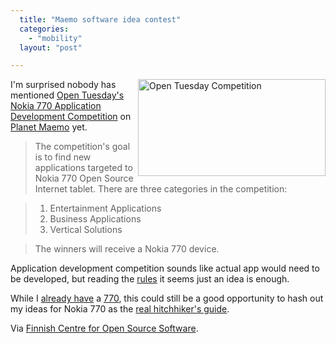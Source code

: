 ```yaml
---
  title: "Maemo software idea contest"
  categories: 
    - "mobility"
  layout: "post"

---
```

<img src="http://bergie.iki.fi/midcom-serveattachmentguid-6dc83bde76902ae7e5aed50483397863/open-tuesday-770-competition.jpg" border="0" style="margin-left: 6px;" height="155" width="300" alt="Open Tuesday Competition" align="right" />

I'm surprised nobody has mentioned [Open Tuesday's][7] [Nokia 770 Application Development Competition][1] on [Planet Maemo][2] yet.

> The competition's goal is to find new applications targeted to Nokia 770 Open Source Internet tablet. There are three categories in the competition:

> 1. Entertainment Applications
> 2. Business Applications
> 3. Vertical Solutions

> The winners will receive a Nokia 770 device.

Application development competition sounds like actual app would need to be developed, but reading the [rules][1] it seems just an idea is enough.

While I [already have][3] a [770][4], this could still be a good opportunity to hash out my ideas for Nokia 770 as the [real hitchhiker's guide][5].

Via [Finnish Centre for Open Source Software][6].

[1]: http://www.open-tuesday.com/770.html
[2]: http://planet.maemo.org/
[3]: http://bergie.iki.fi/blog/first-day-with-nokia-770.html
[4]: http://www.nokia.com/770
[5]: http://bergie.iki.fi/blog/maemo-mapper-takes-us-closer-to-the-hitchhiker-s-guide.html
[6]: http://www.coss.fi/fi/ajankohtaista/open-source--sovelluskehityskilpailu-nokia-770--laitteelle.html
[7]: http://www.open-tuesday.com/